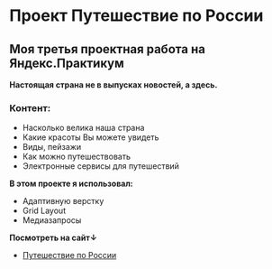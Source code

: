 # Проект Путешествие по России
## Моя третья проектная работа на Яндекс.Практикум

**Настоящая страна не в выпусках новостей, а здесь.**

### Контент:
* Насколько велика наша страна
* Какие красоты Вы можете увидеть
* Виды, пейзажи
* Как можно путешествовать 
* Электронные сервисы для путешествий

**В этом проекте я использовал:**

* Адаптивную верстку
* Grid Layout
* Медиазапросы

**Посмотреть на сайт↓**

* [Путешествие по России](https://alexfedoroff.github.io/russian-travel/)



